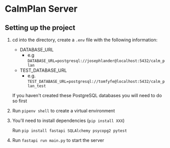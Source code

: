 # CalmPlan Server

## Setting up the project

1. cd into the directory, create a `.env` file with the following information:

   - DATABASE_URL
     - e.g `DATABASE_URL=postgresql://josephlander@localhost:5432/calm_plan`
   - TEST_DATABASE_URL
     - e.g. `TEST_DATABASE_URL=postgresql://tomfyfe@localhost:5432/calm_plan_test`

   If you haven't created these PostgreSQL databases you will need to do so first

2. Run `pipenv shell` to create a virtual environment

3. You'll need to install dependencies (`pip install XXX`)

   Run `pip install fastapi SQLAlchemy psycopg2 pytest`

4. Run `fastapi run main.py` to start the server

